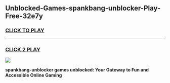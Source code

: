 
## Unblocked-Games-spankbang-unblocker-Play-Free-32e7y
<h3>
<a href="https://premium76.site?title=spankbang-unblocker&ref=20M">CLICK TO PLAY</a></h3>
<hr>

<h3>
<a href="https://premium76.site?title=spankbang-unblocker&ref=20M">CLICK 2 PLAY</a>
  
</h3>

<a href="https://premium76.site?title=spankbang-unblocker&ref=19M"><img src="https://clearcache.store/games.png"></a>


**spankbang-unblocker games unblocked: Your Gateway to Fun and Accessible Online Gaming**
